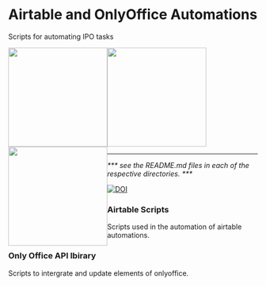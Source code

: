 
# Airtable and OnlyOffice Automations
Scripts for automating IPO tasks 

<div>
<img src='https://wcrp-cmip.org/wp-content/uploads/2023/08/CMIP_Logo_RGB_Negative.png' style='width:200px;float:right;position:absolute'/>
<img src='https://wcrp-cmip.org/wp-content/uploads/2023/08/CMIP_Logo_RGB_Positive.png' style='width:200px;float:left;position:relative'/>
<img src='https://wcrp-cmip.org/wp-content/uploads/2023/08/CMIP_Logo_RGB_Negative.png' style='width:200px;'/>
<img src='https://wcrp-cmip.org/wp-content/uploads/2023/08/CMIP_Logo_RGB_Positive.png' style='width:200px;float:left;position:relative'/>
</div>


--------
_*** see the README.md files in each of the respective directories. ***_

<a href="https://zenodo.org/badge/latestdoi/692810980"><img src="https://zenodo.org/badge/692810980.svg" alt="DOI"></a>

### Airtable Scripts
Scripts used in the automation of airtable automations. 

### Only Office API lbirary 
Scripts to intergrate and update elements of onlyoffice.
